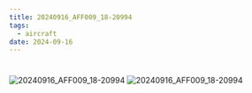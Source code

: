 ```yaml
---
title: 20240916_AFF009_18-20994
tags:
  - aircraft
date: 2024-09-16
---
```


# 

![20240916_AFF009_18-20994](/aircraft/20240916_AFF009_18-20994_0.jpg)
![20240916_AFF009_18-20994](/aircraft/20240916_AFF009_18-20994_1.jpg)